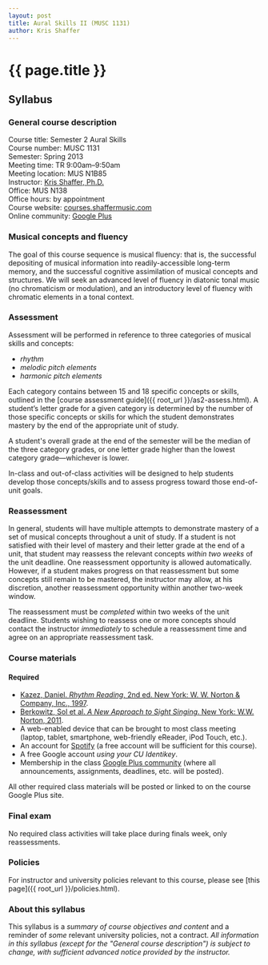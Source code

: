 ```yaml
---
layout: post
title: Aural Skills II (MUSC 1131)
author: Kris Shaffer
---
```


# {{ page.title }} #

## Syllabus ##

### General course description ###

Course title: Semester 2 Aural Skills  
Course number: MUSC 1131  
Semester: Spring 2013  
Meeting time: TR 9:00am–9:50am  
Meeting location: MUS N1B85  
Instructor: [Kris Shaffer, Ph.D.](http://kris.shaffermusic.com)  
Office: MUS N138  
Office hours: by appointment  
Course website: [courses.shaffermusic.com](http://courses.shaffermusic.com/)  
Online community: [Google Plus](https://plus.google.com/u/1/communities/114889622387000207204)

### Musical concepts and fluency ###

The goal of this course sequence is musical fluency: that is, the successful depositing of musical information into readily-accessible long-term memory, and the successful cognitive assimilation of musical concepts and structures.
We will seek an advanced level of fluency in diatonic tonal music (no chromaticism or modulation), and an introductory level of fluency with chromatic elements in a tonal context.

### Assessment ###

Assessment will be performed in reference to three categories of musical skills and concepts: 

- *rhythm*  
- *melodic pitch elements*  
- *harmonic pitch elements*  

Each category contains between 15 and 18 specific concepts or skills, outlined in the [course assessment guide]({{ root_url }}/as2-assess.html). A student’s letter grade for a given category is determined by the number of those specific concepts or skills for which the student demonstrates mastery by the end of the appropriate unit of study. 

A student's overall grade at the end of the semester will be the median of the three category grades, or one letter grade higher than the lowest category grade—whichever is lower.

In-class and out-of-class activities will be designed to help students develop those concepts/skills and to assess progress toward those end-of-unit goals.

### Reassessment ###

In general, students will have multiple attempts to demonstrate mastery of a set of musical concepts throughout a unit of study. If a student is not satisfied with their level of mastery and their letter grade at the end of a unit, that student may reassess the relevant concepts *within two weeks* of the unit deadline. One reassessment opportunity is allowed automatically. However, if a student makes progress on that reassessment but some concepts still remain to be mastered, the instructor may allow, at his discretion, another reassessment opportunity within another two-week window.

The reassessment must be *completed* within two weeks of the unit deadline. Students wishing to reassess one or more concepts should contact the instructor *immediately* to schedule a reassessment time and agree on an appropriate reassessment task.

### Course materials ###

#### Required ####

- [Kazez, Daniel. *Rhythm Reading*, 2nd ed. New York: W. W. Norton & Company, Inc., 1997](http://openlibrary.org/books/OL22213819M/Rhythm_reading).  
- [Berkowitz, Sol et al. *A New Approach to Sight Singing*. New York: W.W. Norton, 2011](http://openlibrary.org/works/OL16010686W/A_new_approach_to_sight_singing).    
- A web-enabled device that can be brought to most class meeting (laptop, tablet, smartphone, web-friendly eReader, iPod Touch, etc.).  
- An account for [Spotify](http://www.spotify.com) (a free account will be sufficient for this course).  
- A free Google account *using your CU Identikey*.  
- Membership in the class [Google Plus community](https://plus.google.com/u/1/communities/114889622387000207204) (where all announcements, assignments, deadlines, etc. will be posted).  

All other required class materials will be posted or linked to on the course Google Plus site.

### Final exam ###

No required class activities will take place during finals week, only reassessments.

### Policies ###

For instructor and university policies relevant to this course, please see [this page]({{ root_url }}/policies.html).

### About this syllabus ###

This syllabus is a *summary of course objectives and content* and a reminder of *some* relevant university policies, not a contract. *All information in this syllabus (except for the "General course description") is subject to change, with sufficient advanced notice provided by the instructor.*